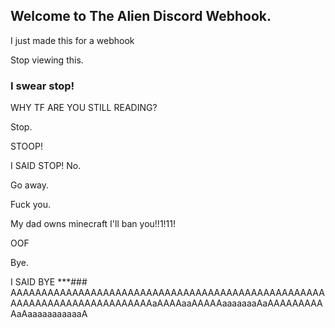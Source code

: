 ## Welcome to The Alien Discord Webhook.

I just made this for a webhook

Stop viewing this.

### I swear stop!

WHY TF ARE YOU STILL READING?

Stop.

STOOP!

I SAID STOP!
No.

Go away.

Fuck you.

My dad owns minecraft I'll ban you!!1!11!

OOF

Bye.

I SAID BYE
***###                  AAAAAAAAAAAAAAAAAAAAAAAAAAAAAAAAAAAAAAAAAAAAAAAAAAAAAAAAAAAAAAAAAAAAAAAAAAaAAAAaaAAAAAaaaaaaaAaAAAAAAAAAAaAaaaaaaaaaaaA
